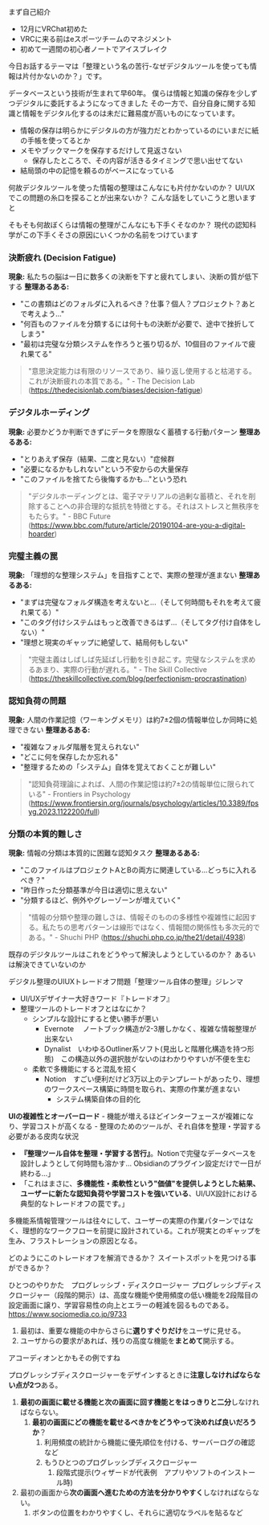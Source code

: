 まず自己紹介
- 12月にVRChat初めた
- VRCに来る前はeスポーツチームのマネジメント
- 初めて一週間の初心者ノートでアイスブレイク

今日お話するテーマは「整理という名の苦行-なぜデジタルツールを使っても情報は片付かないのか？」です。

データベースという技術が生まれて早60年。
僕らは情報と知識の保存を少しずつデジタルに委託するようになってきました
その一方で、自分自身に関する知識と情報をデジタル化するのは未だに難易度が高いものになっています。

- 情報の保存は明らかにデジタルの方が強力だとわかっているのにいまだに紙の手帳を使ってるとか
- メモやブックマークを保存するだけして見返さない
	- 保存したところで、その内容が活きるタイミングで思い出せてない
- 結局頭の中の記憶を頼るのがベースになっている
  
何故デジタルツールを使った情報の整理はこんなにも片付かないのか？
UI/UXでこの問題の糸口を探ることが出来ないか？
こんな話をしていこうと思いますと

そもそも何故ぼくらは情報の整理がこんなにも下手くそなのか？
現代の認知科学がこの下手くそさの原因にいくつかの名前をつけています
### 決断疲れ (Decision Fatigue)

**現象:** 私たちの脳は一日に数多くの決断を下すと疲れてしまい、決断の質が低下する 
**整理あるある:**

- "この書類はどのフォルダに入れるべき？仕事？個人？プロジェクト？あとで考えよう..."
- "何百ものファイルを分類するには何十もの決断が必要で、途中で挫折してしまう"
- "最初は完璧な分類システムを作ろうと張り切るが、10個目のファイルで疲れ果てる"

> "意思決定能力は有限のリソースであり、繰り返し使用すると枯渇する。これが決断疲れの本質である。" - The Decision Lab (https://thedecisionlab.com/biases/decision-fatigue)

### デジタルホーディング

**現象:** 必要かどうか判断できずにデータを際限なく蓄積する行動パターン 
**整理あるある:**

- "とりあえず保存（結果、二度と見ない）"症候群
- "必要になるかもしれない"という不安からの大量保存
- "このファイルを捨てたら後悔するかも..."という恐れ

> "デジタルホーディングとは、電子マテリアルの過剰な蓄積と、それを削除することへの非合理的な抵抗を特徴とする。それはストレスと無秩序をもたらす。" - BBC Future (https://www.bbc.com/future/article/20190104-are-you-a-digital-hoarder)

### 完璧主義の罠

**現象:** 「理想的な整理システム」を目指すことで、実際の整理が進まない 
**整理あるある:**

- "まずは完璧なフォルダ構造を考えないと...（そして何時間もそれを考えて疲れ果てる）"
- "このタグ付けシステムはもっと改善できるはず...（そしてタグ付け自体をしない）"
- "理想と現実のギャップに絶望して、結局何もしない"

> "完璧主義はしばしば先延ばし行動を引き起こす。完璧なシステムを求めるあまり、実際の行動が遅れる。" - The Skill Collective (https://theskillcollective.com/blog/perfectionism-procrastination)

### 認知負荷の問題

**現象:** 人間の作業記憶（ワーキングメモリ）は約7±2個の情報単位しか同時に処理できない **整理あるある:**

- "複雑なフォルダ階層を覚えられない"
- "どこに何を保存したか忘れる"
- "整理するための「システム」自体を覚えておくことが難しい"

> "認知負荷理論によれば、人間の作業記憶は約7±2の情報単位に限られている" - Frontiers in Psychology (https://www.frontiersin.org/journals/psychology/articles/10.3389/fpsyg.2023.1122200/full)

### 分類の本質的難しさ

**現象:** 情報の分類は本質的に困難な認知タスク 
**整理あるある:**

- "このファイルはプロジェクトAとBの両方に関連している...どっちに入れるべき？"
- "昨日作った分類基準が今日は適切に思えない"
- "分類するほど、例外やグレーゾーンが増えていく"

> "情報の分類や整理の難しさは、情報そのものの多様性や複雑性に起因する。私たちの思考パターンは線形ではなく、情報間の関係性も多次元的である。" - Shuchi PHP (https://shuchi.php.co.jp/the21/detail/4938)


既存のデジタルツールはこれをどうやって解決しようとしているのか？
あるいは解決できていないのか

デジタル整理のUIUXトレードオフ問題「整理ツール自体の整理」ジレンマ
- UI/UXデザイナー大好きワード『トレードオフ』
- 整理ツールのトレードオフとはなにか？
	- シンプルな設計にすると使い勝手が悪い
		- Evernote 　ノートブック構造が2-3層しかなく、複雑な情報整理が出来ない
		- Dynalist　いわゆるOutliner系ソフト(見出しと階層化構造を持つ形態)　この構造以外の選択肢がないのはわかりやすいが不便を生む
	- 柔軟で多機能にすると混乱を招く
		- Notion　すごい便利だけど3万以上のテンプレートがあったり、理想のワークスペース構築に時間を取られ、実際の作業が進まない
			- システム構築自体の目的化

**UIの複雑性とオーバーロード**
    - 機能が増えるほどインターフェースが複雑になり、学習コストが高くなる
    - 整理のためのツールが、それ自体を整理・学習する必要がある皮肉な状況
      
- **『整理ツール自体を整理・学習する苦行』**。Notionで完璧なデータベースを設計しようとして何時間も溶かす… Obsidianのプラグイン設定だけで一日が終わる…」
- 「これはまさに、**多機能性・柔軟性という"価値"を提供しようとした結果、ユーザーに新たな認知負荷や学習コストを強いている**、UI/UX設計における典型的なトレードオフの罠です。」

多機能系情報管理ツールは往々にして、ユーザーの実際の作業パターンではなく、理想的なワークフローを前提に設計されている。これが現実とのギャップを生み、フラストレーションの原因となる。

どのようにこのトレードオフを解消できるか？
スイートスポットを見つける事ができるか？

ひとつのやりかた　プログレッシブ・ディスクロージャー
プログレッシブディスクロージャー（段階的開示）は、高度な機能や使用頻度の低い機能を2段階目の設定画面に譲り、学習容易性の向上とエラーの軽減を図るものである。
https://www.sociomedia.co.jp/9733

1. 最初は、重要な機能の中からさらに**選りすぐりだけ**をユーザに見せる。
2. ユーザからの要求があれば、残りの高度な機能を**まとめて**開示する。

アコーディオンとかもその例ですね

プログレッシブディスクロージャーをデザインするときに**注意しなければならない点が2つ**ある。
1. **最初の画面に載せる機能と次の画面に回す機能とをはっきりと二分**しなければならない。
	1. **最初の画面にどの機能を載せるべきかをどうやって決めれば良いだろうか**？
		1. 利用頻度の統計から機能に優先順位を付ける、サーバーログの確認など
		2. もうひとつのプログレッシブディスクロージャー
			1. 段階式提示(ウィザードが代表例　アプリやソフトのインストール時)
2. 最初の画面から**次の画面へ進むための方法を分かりやすく**しなければならない。
	1. ボタンの位置をわかりやすくし、それらに適切なラベルを貼るなど

